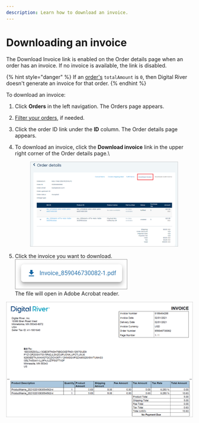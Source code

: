 ```yaml
---
description: Learn how to download an invoice.
---
```


# Downloading an invoice

The Download Invoice link is enabled on the Order details page when an order has an invoice. If no invoice is available, the link is disabled.

{% hint style="danger" %}
If an [order's](https://www.digitalriver.com/docs/digital-river-api-reference/#tag/Orders) `totalAmount` is `0`, then Digital River doesn't generate an invoice for that order.&#x20;
{% endhint %}

To download an invoice:

1. Click **Orders** in the left navigation. The Orders page appears.
2. [Filter your orders](filtering-your-orders.md), if needed.
3. Click the order ID link under the **ID** column. The Order details page appears.
4.  To download an invoice, click the **Download invoice** link in the upper right corner of the Order details page.\


    <figure><img src="../../../../.gitbook/assets/image (259).png" alt=""><figcaption></figcaption></figure>
5. Click the invoice you want to download.\
   ![](../../../../.gitbook/assets/Invoice-PDF.png)\
   The file will open in Adobe Acrobat reader.

<div align="left">

<img src="../../../../.gitbook/assets/Invoice.png" alt="">

</div>
